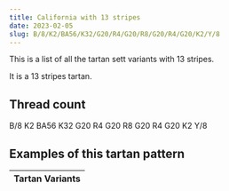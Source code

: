 ```yaml
---
title: California with 13 stripes
date: 2023-02-05
slug: B/8/K2/BA56/K32/G20/R4/G20/R8/G20/R4/G20/K2/Y/8
---
```

This is a list of all the tartan sett variants with 13 stripes.

It is a 13 stripes tartan.


## Thread count
B/8 K2 BA56 K32 G20 R4 G20 R8 G20 R4 G20 K2 Y/8

## Examples of this tartan pattern

| Tartan Variants |
|---------------|
